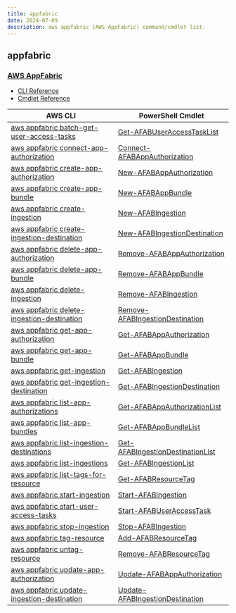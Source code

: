 ```yaml
---
title: appfabric
date: 2024-07-09
description: aws appfabric (AWS AppFabric) command/cmdlet list.
---
```


## appfabric

### [AWS AppFabric](https://aws.amazon.com/appfabric/)

* [CLI Reference](https://awscli.amazonaws.com/v2/documentation/api/latest/reference/appfabric/index.html)
* [Cmdlet Reference](https://docs.aws.amazon.com/powershell/latest/reference/items/AppFabric_cmdlets.html)

|AWS CLI|PowerShell Cmdlet|
|----|----|
|[aws appfabric batch-get-user-access-tasks](https://awscli.amazonaws.com/v2/documentation/api/latest/reference/appfabric/batch-get-user-access-tasks.html)|[Get-AFABUserAccessTaskList](https://docs.aws.amazon.com/powershell/latest/reference/items/Get-AFABUserAccessTaskList.html)|
|[aws appfabric connect-app-authorization](https://awscli.amazonaws.com/v2/documentation/api/latest/reference/appfabric/connect-app-authorization.html)|[Connect-AFABAppAuthorization](https://docs.aws.amazon.com/powershell/latest/reference/items/Connect-AFABAppAuthorization.html)|
|[aws appfabric create-app-authorization](https://awscli.amazonaws.com/v2/documentation/api/latest/reference/appfabric/create-app-authorization.html)|[New-AFABAppAuthorization](https://docs.aws.amazon.com/powershell/latest/reference/items/New-AFABAppAuthorization.html)|
|[aws appfabric create-app-bundle](https://awscli.amazonaws.com/v2/documentation/api/latest/reference/appfabric/create-app-bundle.html)|[New-AFABAppBundle](https://docs.aws.amazon.com/powershell/latest/reference/items/New-AFABAppBundle.html)|
|[aws appfabric create-ingestion](https://awscli.amazonaws.com/v2/documentation/api/latest/reference/appfabric/create-ingestion.html)|[New-AFABIngestion](https://docs.aws.amazon.com/powershell/latest/reference/items/New-AFABIngestion.html)|
|[aws appfabric create-ingestion-destination](https://awscli.amazonaws.com/v2/documentation/api/latest/reference/appfabric/create-ingestion-destination.html)|[New-AFABIngestionDestination](https://docs.aws.amazon.com/powershell/latest/reference/items/New-AFABIngestionDestination.html)|
|[aws appfabric delete-app-authorization](https://awscli.amazonaws.com/v2/documentation/api/latest/reference/appfabric/delete-app-authorization.html)|[Remove-AFABAppAuthorization](https://docs.aws.amazon.com/powershell/latest/reference/items/Remove-AFABAppAuthorization.html)|
|[aws appfabric delete-app-bundle](https://awscli.amazonaws.com/v2/documentation/api/latest/reference/appfabric/delete-app-bundle.html)|[Remove-AFABAppBundle](https://docs.aws.amazon.com/powershell/latest/reference/items/Remove-AFABAppBundle.html)|
|[aws appfabric delete-ingestion](https://awscli.amazonaws.com/v2/documentation/api/latest/reference/appfabric/delete-ingestion.html)|[Remove-AFABIngestion](https://docs.aws.amazon.com/powershell/latest/reference/items/Remove-AFABIngestion.html)|
|[aws appfabric delete-ingestion-destination](https://awscli.amazonaws.com/v2/documentation/api/latest/reference/appfabric/delete-ingestion-destination.html)|[Remove-AFABIngestionDestination](https://docs.aws.amazon.com/powershell/latest/reference/items/Remove-AFABIngestionDestination.html)|
|[aws appfabric get-app-authorization](https://awscli.amazonaws.com/v2/documentation/api/latest/reference/appfabric/get-app-authorization.html)|[Get-AFABAppAuthorization](https://docs.aws.amazon.com/powershell/latest/reference/items/Get-AFABAppAuthorization.html)|
|[aws appfabric get-app-bundle](https://awscli.amazonaws.com/v2/documentation/api/latest/reference/appfabric/get-app-bundle.html)|[Get-AFABAppBundle](https://docs.aws.amazon.com/powershell/latest/reference/items/Get-AFABAppBundle.html)|
|[aws appfabric get-ingestion](https://awscli.amazonaws.com/v2/documentation/api/latest/reference/appfabric/get-ingestion.html)|[Get-AFABIngestion](https://docs.aws.amazon.com/powershell/latest/reference/items/Get-AFABIngestion.html)|
|[aws appfabric get-ingestion-destination](https://awscli.amazonaws.com/v2/documentation/api/latest/reference/appfabric/get-ingestion-destination.html)|[Get-AFABIngestionDestination](https://docs.aws.amazon.com/powershell/latest/reference/items/Get-AFABIngestionDestination.html)|
|[aws appfabric list-app-authorizations](https://awscli.amazonaws.com/v2/documentation/api/latest/reference/appfabric/list-app-authorizations.html)|[Get-AFABAppAuthorizationList](https://docs.aws.amazon.com/powershell/latest/reference/items/Get-AFABAppAuthorizationList.html)|
|[aws appfabric list-app-bundles](https://awscli.amazonaws.com/v2/documentation/api/latest/reference/appfabric/list-app-bundles.html)|[Get-AFABAppBundleList](https://docs.aws.amazon.com/powershell/latest/reference/items/Get-AFABAppBundleList.html)|
|[aws appfabric list-ingestion-destinations](https://awscli.amazonaws.com/v2/documentation/api/latest/reference/appfabric/list-ingestion-destinations.html)|[Get-AFABIngestionDestinationList](https://docs.aws.amazon.com/powershell/latest/reference/items/Get-AFABIngestionDestinationList.html)|
|[aws appfabric list-ingestions](https://awscli.amazonaws.com/v2/documentation/api/latest/reference/appfabric/list-ingestions.html)|[Get-AFABIngestionList](https://docs.aws.amazon.com/powershell/latest/reference/items/Get-AFABIngestionList.html)|
|[aws appfabric list-tags-for-resource](https://awscli.amazonaws.com/v2/documentation/api/latest/reference/appfabric/list-tags-for-resource.html)|[Get-AFABResourceTag](https://docs.aws.amazon.com/powershell/latest/reference/items/Get-AFABResourceTag.html)|
|[aws appfabric start-ingestion](https://awscli.amazonaws.com/v2/documentation/api/latest/reference/appfabric/start-ingestion.html)|[Start-AFABIngestion](https://docs.aws.amazon.com/powershell/latest/reference/items/Start-AFABIngestion.html)|
|[aws appfabric start-user-access-tasks](https://awscli.amazonaws.com/v2/documentation/api/latest/reference/appfabric/start-user-access-tasks.html)|[Start-AFABUserAccessTask](https://docs.aws.amazon.com/powershell/latest/reference/items/Start-AFABUserAccessTask.html)|
|[aws appfabric stop-ingestion](https://awscli.amazonaws.com/v2/documentation/api/latest/reference/appfabric/stop-ingestion.html)|[Stop-AFABIngestion](https://docs.aws.amazon.com/powershell/latest/reference/items/Stop-AFABIngestion.html)|
|[aws appfabric tag-resource](https://awscli.amazonaws.com/v2/documentation/api/latest/reference/appfabric/tag-resource.html)|[Add-AFABResourceTag](https://docs.aws.amazon.com/powershell/latest/reference/items/Add-AFABResourceTag.html)|
|[aws appfabric untag-resource](https://awscli.amazonaws.com/v2/documentation/api/latest/reference/appfabric/untag-resource.html)|[Remove-AFABResourceTag](https://docs.aws.amazon.com/powershell/latest/reference/items/Remove-AFABResourceTag.html)|
|[aws appfabric update-app-authorization](https://awscli.amazonaws.com/v2/documentation/api/latest/reference/appfabric/update-app-authorization.html)|[Update-AFABAppAuthorization](https://docs.aws.amazon.com/powershell/latest/reference/items/Update-AFABAppAuthorization.html)|
|[aws appfabric update-ingestion-destination](https://awscli.amazonaws.com/v2/documentation/api/latest/reference/appfabric/update-ingestion-destination.html)|[Update-AFABIngestionDestination](https://docs.aws.amazon.com/powershell/latest/reference/items/Update-AFABIngestionDestination.html)|

